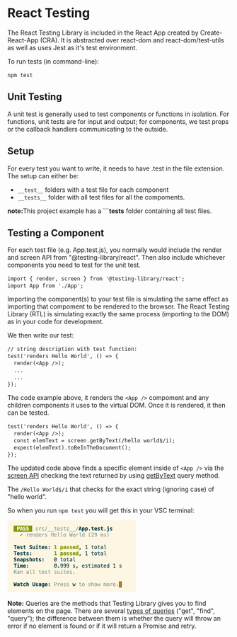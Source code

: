 # React Testing

The React Testing Library is included in the React App created by Create-React-App (CRA).
It is abstracted over react-dom and react-dom/test-utils as well as uses Jest as it's test environment.

To run tests (in command-line):

```
npm test
```

## Unit Testing

A unit test is generally used to test components or functions in isolation. For functions, unit tests are for input and output; for components, we test props or the callback handlers communicating to the outside.

## Setup

For every test you want to write, it needs to have .test in the file extension. 
The setup can either be:

  * ```__test__``` folders with a test file for each component 
  * ```__tests__``` folder with all test files for all the compoments. 

<strong>note:</strong>This project example has a ```__tests__ folder containing all test files.

## Testing a Component

For each test file (e.g. App.test.js), you normally would include the render and screen API from "@testing-library/react". Then also include whichever components you need to test for the unit test. 

```
import { render, screen } from '@testing-library/react';
import App from './App';
```

Importing the component(s) to your test file is simulating the same effect as importing that compoment to be rendered to the browser. The React Testing Library (RTL) is simulating exactly the same process (importing to the DOM) as in your code for development.

We then write our test:

```JS
// string description with test function:
test('renders Hello World', () => {
  render(<App />);
  ...
  ...
});
```

The code example above, it renders the ```<App />``` compoment and any children components it uses to the virtual DOM. Once it is rendered, it then can be tested.

```JS
test('renders Hello World', () => {
  render(<App />);
  const elemText = screen.getByText(/hello world$/i); 
  expect(elemText).toBeInTheDocument();
});
```

The updated code above finds a specific element inside of ```<App />``` via the <a href="https://testing-library.com/docs/queries/about/#screen">screen API</a> checking the text returned by using <a href="https://testing-library.com/docs/queries/bytext/">getByText</a> query method.

The ```/Hello World$/i``` that checks for the exact string (ignoring case) of "hello world".

So when you run ```npm test``` you will get this in your VSC terminal:

![test result](images/initial_test.png)

<strong>Note:</strong> Queries are the methods that Testing Library gives you to find elements on the page. There are several <a href="https://testing-library.com/docs/queries/about/">types of queries</a> ("get", "find", "query"); the difference between them is whether the query will throw an error if no element is found or if it will return a Promise and retry. 

